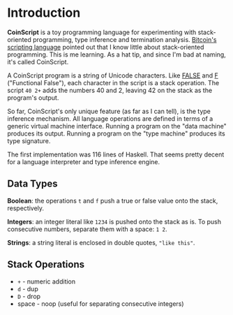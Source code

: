 Introduction
============

**CoinScript** is a toy programming language for experimenting with
stack-oriented programming, type inference and termination analysis.
[Bitcoin's scripting language](https://en.bitcoin.it/wiki/Script)
pointed out that I know little about stack-oriented programming.
This is me learning.
As a hat tip, and since I'm bad at naming, it's called CoinScript.

A CoinScript program is a string of Unicode characters.  Like
[FALSE](http://en.wikipedia.org/wiki/FALSE)
and [F](http://www.nsl.com/k/f/f.htm) ("Functional False"),
each character in the script is a stack operation.  The
script `40 2+` adds
the numbers 40 and 2, leaving 42 on the stack as the program's
output.

So far, CoinScript's only unique feature (as far as I can tell), is
the type inference mechanism.  All language operations are defined
in terms of a generic virtual machine interface.  Running a program
on the "data machine" produces its output.  Running a
program on the "type machine" produces its type signature.

The first implementation was 116 lines of Haskell.  That seems
pretty decent for a language interpreter and type inference engine.

Data Types
----------

**Boolean**: the operations `t` and `f` push a true or false value onto the
stack, respectively.

**Integers**: an integer literal like `1234` is pushed onto the stack as is.
To push consecutive numbers, separate them with a space: `1 2`.

**Strings**: a string literal is enclosed in double quotes, `"like this"`.


Stack Operations
----------------

  * `+` - numeric addition
  * `d` - dup
  * `D` - drop
  * space - noop (useful for separating consecutive integers)
